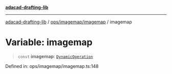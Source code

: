 [**adacad-drafting-lib**](../../../../README.md)

***

[adacad-drafting-lib](../../../../modules.md) / [ops/imagemap/imagemap](../README.md) / imagemap

# Variable: imagemap

> `const` **imagemap**: [`DynamicOperation`](../../../../objects/datatypes/type-aliases/DynamicOperation.md)

Defined in: ops/imagemap/imagemap.ts:148
